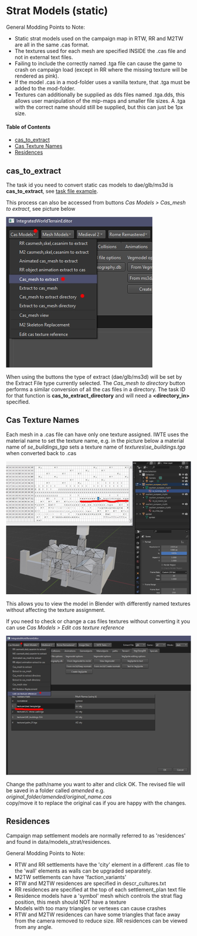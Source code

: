 # Strat Models (static)

General Modding Points to Note:
* Static strat models used on the campaign map in RTW, RR and M2TW are all in the same .cas format.
* The textures used for each mesh are specified INSIDE the .cas file and not in external text files.
* Failing to include the correctly named .tga file can cause the game to crash on campaign load (except in RR where the missing texture will be rendered as pink).
* If the model .cas in a mod-folder uses a vanilla texture, that .tga must be added to the mod-folder.
* Textures can additionally be supplied as dds files named .tga.dds, this allows user manipulation of the mip-maps and smaller file sizes.  A .tga with the correct name should still be supplied, but this can just be 1px size.

#### Table of Contents
* [cas_to_extract](#cas_to_extract)
* [Cas Texture Names](#cas-texture-names)
* [Residences](#residences)
  
## cas_to_extract

The task id you need to convert static cas models to dae/glb/ms3d is **cas_to_extract**, see [task file example](https://github.com/makanyane/IWTE/blob/main/task_file_examples/CAS_cas_to_extract_no_anim_task.txt).

This process can also be accessed from buttons *Cas Models > Cas_mesh to extract*, see picture below

![image](../IWTEgithub_images/cas-to-extract.jpg)

When using the buttons the type of extract (dae/glb/ms3d) will be set by the Extract File type currently selected.
The *Cas_mesh to directory* button performs a similar conversion of all the cas files in a directory.  The task ID for that function is **cas_to_extract_directory** and will need a **<directory_in>** specified.

## Cas Texture Names

Each mesh in a .cas file can have only one texture assigned. IWTE uses the material name to set the texture name, e.g. in the picture below a material name of *se_buildings_tga* sets a texture name of *textures\se_buildings.tga* when converted back to .cas

![image](../IWTEgithub_images/cas-textures.jpg)

This allows you to view the model in Blender with differently named textures without affecting the texture assignment.

If you need to check or change a cas files textures without converting it you can use *Cas Models > Edit cas texture reference*

![image](../IWTEgithub_images/change-cas-texture-path.jpg)

Change the path/name you want to alter and click OK.  The revised file will be saved in a folder called *amended* e.g.\
*original_folder/amended/original_name.cas*\
copy/move it to replace the original cas if you are happy with the changes.


## Residences

Campaign map settlement models are normally referred to as 'residences' and found in data/models_strat/residences.

General Modding Points to Note:
* RTW and RR settlements have the 'city' element in a different .cas file to the 'wall' elements as walls can be upgraded separately.
* M2TW settlements can have 'faction_variants'
* RTW and M2TW residences are specified in descr_cultures.txt
* RR residences are specified at the top of each settlement_plan text file
* Residence models have a 'symbol' mesh which controls the strat flag position, this mesh should NOT have a texture
* Models with too many triangles or vertexes can cause crashes
* RTW and M2TW residences can have some triangles that face away from the camera removed to reduce size.  RR residences can be viewed from any angle.
